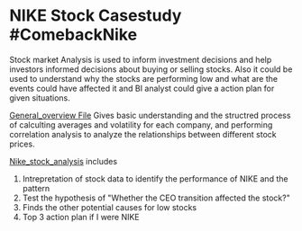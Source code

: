 # NIKE Stock Casestudy #ComebackNike

Stock market Analysis is used to inform investment decisions and help investors informed decisions about buying or selling stocks. 
Also it could be used to understand why the stocks are performing low and what are the events could have affected it and BI analyst could give a action plan for given situations.

[General_overview File](https://github.com/Abiramashree/Stock-Market-Performance-Analysis-/blob/main/General_overview%20_on_stock_analysis.ipynb) Gives basic understanding and the structred process of calculting averages and volatility for each company, and performing correlation analysis to analyze the relationships between different stock prices.

[Nike_stock_analysis](https://github.com/Abiramashree/Stock-Market-Performance-Analysis-/blob/main/Nike_stock_analysis.ipynb) includes
1) Intrepretation of stock data to identify the performance of NIKE and the pattern
2) Test the hypothesis of "Whether the CEO transition affected the stock?"
3) Finds the other potential causes for low stocks
4) Top 3 action plan if I were NIKE 



